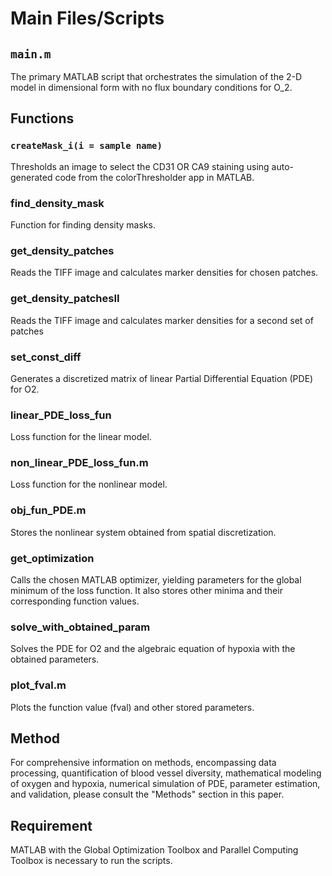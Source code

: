 # Main Files/Scripts

## `main.m`
The primary MATLAB script that orchestrates the simulation of the 2-D model in dimensional form with no flux boundary conditions for O_2.

## Functions

### `createMask_i(i = sample name)`
Thresholds an image to select the CD31 OR CA9 staining using auto-generated code
from the colorThresholder app in MATLAB.

### find_density_mask
Function for finding density masks.

### get_density_patches
Reads the TIFF image and calculates marker densities for chosen patches.

### get_density_patchesII
Reads the TIFF image and calculates marker densities for a second set of patches

### set_const_diff
Generates a discretized matrix of linear Partial Differential Equation (PDE) for O2.

### linear_PDE_loss_fun
Loss function for the linear model.
### non_linear_PDE_loss_fun.m
Loss function for the nonlinear model.

### obj_fun_PDE.m
Stores the nonlinear system obtained from spatial discretization.
### get_optimization
Calls the chosen MATLAB optimizer, yielding parameters for the global minimum
of the loss function. It also stores other minima and their corresponding function values.

### solve_with_obtained_param
Solves the PDE for O2 and the algebraic equation of hypoxia with the obtained parameters.

### plot_fval.m
Plots the function value (fval) and other stored parameters.

## Method
For comprehensive information on methods, encompassing data processing, quantification of blood vessel diversity, mathematical modeling of oxygen and hypoxia, numerical simulation of PDE, parameter estimation, and validation, please consult the "Methods" section in this paper.


## Requirement
MATLAB with the Global Optimization Toolbox and Parallel Computing Toolbox is necessary to run the scripts.

